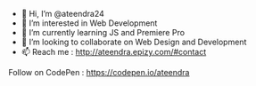 - 👋 Hi, I’m @ateendra24
- 👀 I’m interested in Web Development
- 🌱 I’m currently learning JS and Premiere Pro
- 💞️ I’m looking to collaborate on Web Design and Development
- 📫 Reach me : http://ateendra.epizy.com/#contact

Follow on CodePen : https://codepen.io/ateendra
